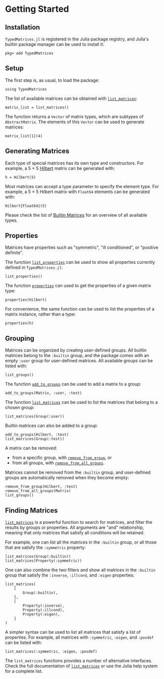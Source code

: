 # Getting Started

## Installation

`TypedMatrices.jl` is registered in the Julia package registry, and Julia's builtin package manager can be used to install it:

```julia-repl
pkg> add TypedMatrices
```

## Setup

The first step is, as usual, to load the package:

```@repl getting-started
using TypedMatrices
```

The list of available matrices can be obtained with [`list_matrices`](@ref):

```@repl getting-started
matrix_list = list_matrices()
```

The function returns a `Vector` of matrix types, which are subtypes of `AbstractMatrix`. The elements of this `Vector` can be used to generate matrices:

```@repl getting-started
matrix_list[1](4)
```

## Generating Matrices

Each type of special matrices has its own type and constructors. For example, a 5 × 5 [Hilbert](@ref) matrix can be generated with:

```@repl getting-started
h = Hilbert(5)
```

Most matrices can accept a type parameter to specify the element type. For example, a 5 × 5 Hilbert matrix with `Float64` elements can be generated with:

```@repl getting-started
Hilbert{Float64}(5)
```

Please check the list of [Builtin Matrices](@ref) for an overview of all available types.

## Properties

Matrices have properties such as "symmetric", "ill conditioned", or "positive definite".

The function [`list_properties`](@ref) can be used to show all properties currently defined in `TypedMatrices.jl`:

```@repl getting-started
list_properties()
```

The function [`properties`](@ref) can used to get the properties of a given matrix type:

```@repl getting-started
properties(Hilbert)
```

For convenience, the same function can be used to list the properties of a matrix instance, rather than a type:

```@repl getting-started
properties(h)
```

## Grouping

Matrices can be organized by creating user-defined groups. All builtin matrices belong to the `:builtin` group, and the package comes with an empty `:user` group for user-defined matrices. All available groups can be listed with:

```@repl getting-started
list_groups()
```

The function [`add_to_groups`](@ref) can be used to add a matrix to a group:

```@repl getting-started
add_to_groups(Matrix, :user, :test)
```

The function [`list_matrices`](@ref) can be used to list the matrices that belong to a chosen group:

```@repl getting-started
list_matrices(Group(:user))
```

Builtin matrices can also be added to a group:

```@repl getting-started
add_to_groups(Hilbert, :test)
list_matrices(Group(:test))
```

A matrix can be removed:

- from a specific group, with [`remove_from_group`](@ref), or
- from all groups, with [`remove_from_all_groups`](@ref).

Matrices cannot be removed from the `:builtin` group, and user-defined groups are automatically removed when they become empty:

```@repl getting-started
remove_from_group(Hilbert, :test)
remove_from_all_groups(Matrix)
list_groups()
```

## Finding Matrices

[`list_matrices`](@ref) is a powerful function to search for matrices, and filter the results by groups or properties. All arguments are "and" relationship, meaning that only matrices that satisfy all conditions will be retained.

For example, one can list all the matrices in the `:builtin` group, or all those that are satisfy the `:symmetric` property:

```@repl getting-started
list_matrices(Group(:builtin))
list_matrices(Property(:symmetric))
```

One can also combine the two filters and show all matrices in the `:builtin` group that satisfy the `:inverse`, `:illcond`, and `:eigen` properties:

```@repl getting-started
list_matrices(
    [
        Group(:builtin),
    ],
    [
        Property(:inverse),
        Property(:illcond),
        Property(:eigen),
    ]
)
```

A simpler syntax can be used to list all matrices that satisfy a list of properties. For example, all matrices with `:symmetric`, `:eigen`, and `:posdef` can be listed with:

```@repl getting-started
list_matrices(:symmetric, :eigen, :posdef)
```

The `list_matrices` functions provides a number of alternative interfaces. Check the full documentation of [`list_matrices`](@ref) or use the Julia help system for a complete list.
